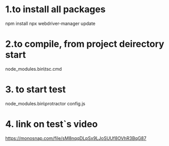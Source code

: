 # 1.to install all packages
npm install
npx webdriver-manager update

# 2.to compile, from project deirectory start
node_modules\.bin\tsc.cmd
# 3. to start test
 node_modules\.bin\protractor config.js

 # 4. link on test`s video
 https://monosnap.com/file/sM8nqqDLpSx9LJoSUUf8OVhR3BqG87